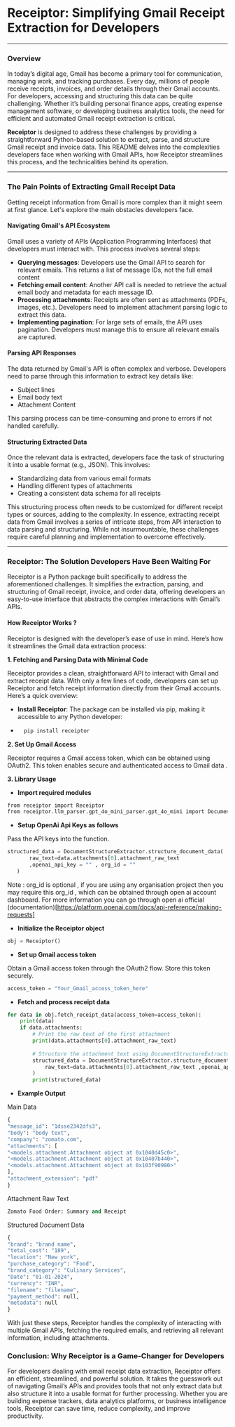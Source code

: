 # Receiptor: Simplifying Gmail Receipt Extraction for Developers

---

### Overview

In today’s digital age, Gmail has become a primary tool for communication, managing work, and tracking purchases. Every day, millions of people receive receipts, invoices, and order details through their Gmail accounts. For developers, accessing and structuring this data can be quite challenging. Whether it’s building personal finance apps, creating expense management software, or developing business analytics tools, the need for efficient and automated Gmail receipt extraction is critical.

**Receiptor** is designed to address these challenges by providing a straightforward Python-based solution to extract, parse, and structure Gmail receipt and invoice data. This README delves into the complexities developers face when working with Gmail APIs, how Receiptor streamlines this process, and the technicalities behind its operation.

---

### The Pain Points of Extracting Gmail Receipt Data

Getting receipt information from Gmail is more complex than it might seem at first glance. Let's explore the main obstacles developers face.

#### Navigating Gmail's API Ecosystem

Gmail uses a variety of APIs (Application Programming Interfaces) that developers must interact with. This process involves several steps:

- **Querying messages**: Developers use the Gmail API to search for relevant emails. This returns a list of message IDs, not the full email content
- **Fetching email content**: Another API call is needed to retrieve the actual email body and metadata for each message ID.
- **Processing attachments**: Receipts are often sent as attachments (PDFs, images, etc.). Developers need to implement attachment parsing logic to extract this data.
- **Implementing pagination**: For large sets of emails, the API uses pagination. Developers must manage this to ensure all relevant emails are captured.

#### Parsing API Responses

The data returned by Gmail's API is often complex and verbose. Developers need to parse through this information to extract key details like:
- Subject lines
- Email body text
- Attachment Content

This parsing process can be time-consuming and prone to errors if not handled carefully.

#### Structuring Extracted Data

Once the relevant data is extracted, developers face the task of structuring it into a usable format (e.g., JSON). This involves:
- Standardizing data from various email formats
- Handling different types of attachments
- Creating a consistent data schema for all receipts

This structuring process often needs to be customized for different receipt types or sources, adding to the complexity.
In essence, extracting receipt data from Gmail involves a series of intricate steps, from API interaction to data parsing and structuring. While not insurmountable, these challenges require careful planning and implementation to overcome effectively.

---

### Receiptor: The Solution Developers Have Been Waiting For

Receiptor is a Python package built specifically to address the aforementioned challenges. It simplifies the extraction, parsing, and structuring of Gmail receipt, invoice, and order data, offering developers an easy-to-use interface that abstracts the complex interactions with Gmail’s APIs.

#### How Receiptor Works ?

Receiptor is designed with the developer’s ease of use in mind. Here’s how it streamlines the Gmail data extraction process:

**1. Fetching and Parsing Data with Minimal Code**

Receiptor provides a clean, straightforward API to interact with Gmail and extract receipt data. With only a few lines of code, developers can set up Receiptor and fetch receipt information directly from their Gmail accounts. Here’s a quick overview:

- **Install Receiptor**: The package can be installed via pip, making it accessible to any Python developer:
- 
  ```python
    pip install receiptor
    ```

**2. Set Up Gmail Access**

Receiptor requires a Gmail access token, which can be obtained using OAuth2. This token enables secure and authenticated access to Gmail data .

**3. Library Usage**

- **Import required modules**
```bash
from receiptor import Receiptor
from receiptor.llm_parser.gpt_4o_mini_parser.gpt_4o_mini import DocumentStructureExtractor
```
- **Setup OpenAi Api Keys as follows**
  
 Pass the API keys into the function.

```python
structured_data = DocumentStructureExtractor.structure_document_data(
       raw_text=data.attachments[0].attachment_raw_text
       ,openai_api_key = "" , org_id = ""
   )
```
Note : org_id is optional , if you are using any organisation project then you may require this org_id , which can be obtained through open ai account dashboard. For more information you can go through open ai official (documentation)[https://platform.openai.com/docs/api-reference/making-requests]

- **Initialize the Receiptor object**
  
```python
obj = Receiptor()
```
- **Set up Gmail access token**
  
Obtain a Gmail access token through the OAuth2 flow. Store this token securely.

```python
access_token = "Your_Gmail_access_token_here"
```

- **Fetch and process receipt data**
  
```python
for data in obj.fetch_receipt_data(access_token=access_token):
    print(data)
    if data.attachments:
        # Print the raw text of the first attachment
        print(data.attachments[0].attachment_raw_text)
        
        # Structure the attachment text using DocumentStructureExtractor
        structured_data = DocumentStructureExtractor.structure_document_data(
            raw_text=data.attachments[0].attachment_raw_text ,openai_api_key = "your api key" , org_id = "org id but this is optional"
        )
        print(structured_data)
```
- **Example Output**

Main Data
```python
{
"message_id": "1dsse2342dfs3",
"body": "body text",
"company": "zomato.com",
"attachments": [
"<models.attachment.Attachment object at 0x1040d45c0>",
"<models.attachment.Attachment object at 0x10407b440>",
"<models.attachment.Attachment object at 0x103f90980>"
],
"attachment_extension": "pdf"
}
```

Attachment Raw Text

```python
Zomato Food Order: Summary and Receipt
```
Structured Document Data

```python
{
"brand": "brand name",
"total_cost": "189",
"location": "New york",
"purchase_category": "Food",
"brand_category": "Culinary Services",
"Date": "01-01-2024",
"currency": "INR",
"filename": "filename",
"payment_method": null,
"metadata": null
}
```

With just these steps, Receiptor handles the complexity of interacting with multiple Gmail APIs, fetching the required emails, and retrieving all relevant information, including attachments.

### Conclusion: Why Receiptor is a Game-Changer for Developers

For developers dealing with email receipt data extraction, Receiptor offers an efficient, streamlined, and powerful solution. It takes the guesswork out of navigating Gmail’s APIs and provides tools that not only extract data but also structure it into a usable format for further processing. Whether you are building expense trackers, data analytics platforms, or business intelligence tools, Receiptor can save time, reduce complexity, and improve productivity.
